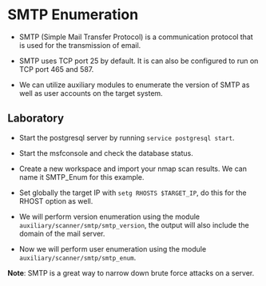 # SMTP Enumeration

+ SMTP (Simple Mail Transfer Protocol) is a communication protocol that is used for the transmission of email.

+ SMTP uses TCP port 25 by default. It is can also be configured to run on TCP port 465 and 587.

+ We can utilize auxiliary modules to enumerate the version of SMTP as well as user accounts on the target system.

## Laboratory

- Start the postgresql server by running `service postgresql start`.

- Start the msfconsole and check the database status.

- Create a new workspace and import your nmap scan results. We can name it SMTP_Enum for this example.

- Set globally the target IP with `setg RHOSTS $TARGET_IP`, do this for the RHOST option as well.

- We will perform version enumeration using the module `auxiliary/scanner/smtp/smtp_version`, the output will also include the domain of the mail server.

- Now we will perform user enumeration using the module `auxiliary/scanner/smtp/smtp_enum`.

**Note**: SMTP is a great way to narrow down brute force attacks on a server.
